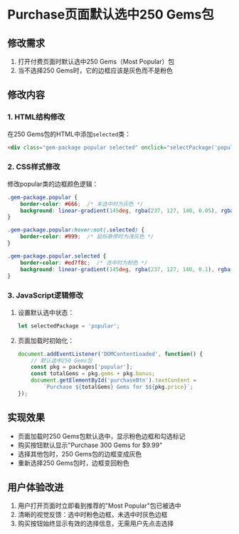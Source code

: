 # Purchase页面默认选中250 Gems包

## 修改需求
1. 打开付费页面时默认选中250 Gems（Most Popular）包
2. 当不选择250 Gems时，它的边框应该是灰色而不是粉色

## 修改内容

### 1. HTML结构修改
在250 Gems包的HTML中添加`selected`类：
```html
<div class="gem-package popular selected" onclick="selectPackage('popular', this)">
```

### 2. CSS样式修改
修改popular类的边框颜色逻辑：
```css
.gem-package.popular {
    border-color: #666;  /* 未选中时为灰色 */
    background: linear-gradient(145deg, rgba(237, 127, 140, 0.05), rgba(237, 127, 140, 0.02));
}

.gem-package.popular:hover:not(.selected) {
    border-color: #999;  /* 鼠标悬停时为浅灰色 */
}

.gem-package.popular.selected {
    border-color: #ed7f8c;  /* 选中时为粉色 */
    background: linear-gradient(145deg, rgba(237, 127, 140, 0.1), rgba(237, 127, 140, 0.05));
}
```

### 3. JavaScript逻辑修改
1. 设置默认选中状态：
   ```javascript
   let selectedPackage = 'popular';
   ```

2. 页面加载时初始化：
   ```javascript
   document.addEventListener('DOMContentLoaded', function() {
       // 默认选中250 Gems包
       const pkg = packages['popular'];
       const totalGems = pkg.gems + pkg.bonus;
       document.getElementById('purchaseBtn').textContent = 
           `Purchase ${totalGems} Gems for $${pkg.price}`;
   });
   ```

## 实现效果
- 页面加载时250 Gems包默认选中，显示粉色边框和勾选标记
- 购买按钮默认显示"Purchase 300 Gems for $9.99"
- 选择其他包时，250 Gems包的边框变成灰色
- 重新选择250 Gems包时，边框变回粉色

## 用户体验改进
1. 用户打开页面时立即看到推荐的"Most Popular"包已被选中
2. 清晰的视觉反馈：选中时粉色边框，未选中时灰色边框
3. 购买按钮始终显示有效的选择信息，无需用户先点击选择 